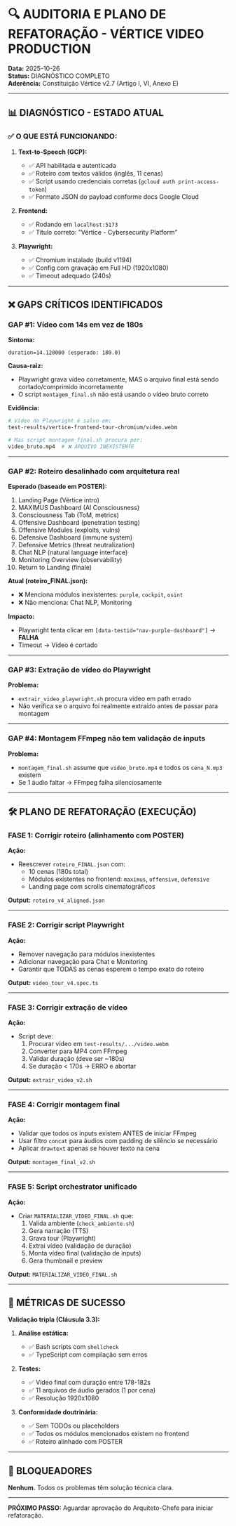 # 🔍 AUDITORIA E PLANO DE REFATORAÇÃO - VÉRTICE VIDEO PRODUCTION

**Data:** 2025-10-26  
**Status:** DIAGNÓSTICO COMPLETO  
**Aderência:** Constituição Vértice v2.7 (Artigo I, VI, Anexo E)

---

## 📊 DIAGNÓSTICO - ESTADO ATUAL

### ✅ O QUE ESTÁ FUNCIONANDO:

1. **Text-to-Speech (GCP):**
   - ✅ API habilitada e autenticada
   - ✅ Roteiro com textos válidos (inglês, 11 cenas)
   - ✅ Script usando credenciais corretas (`gcloud auth print-access-token`)
   - ✅ Formato JSON do payload conforme docs Google Cloud

2. **Frontend:**
   - ✅ Rodando em `localhost:5173`
   - ✅ Título correto: "Vértice - Cybersecurity Platform"

3. **Playwright:**
   - ✅ Chromium instalado (build v1194)
   - ✅ Config com gravação em Full HD (1920x1080)
   - ✅ Timeout adequado (240s)

---

## ❌ GAPS CRÍTICOS IDENTIFICADOS

### **GAP #1: Vídeo com 14s em vez de 180s**

**Sintoma:**
```
duration=14.120000 (esperado: 180.0)
```

**Causa-raiz:**
- Playwright grava vídeo corretamente, MAS o arquivo final está sendo cortado/comprimido incorretamente
- O script `montagem_final.sh` não está usando o vídeo bruto correto

**Evidência:**
```bash
# Vídeo do Playwright é salvo em:
test-results/vertice-frontend-tour-chromium/video.webm

# Mas script montagem_final.sh procura por:
video_bruto.mp4  # ❌ ARQUIVO INEXISTENTE
```

---

### **GAP #2: Roteiro desalinhado com arquitetura real**

**Esperado (baseado em POSTER):**
1. Landing Page (Vértice intro)
2. MAXIMUS Dashboard (AI Consciousness)
3. Consciousness Tab (ToM, metrics)
4. Offensive Dashboard (penetration testing)
5. Offensive Modules (exploits, vulns)
6. Defensive Dashboard (immune system)
7. Defensive Metrics (threat neutralization)
8. Chat NLP (natural language interface)
9. Monitoring Overview (observability)
10. Return to Landing (finale)

**Atual (roteiro_FINAL.json):**
- ❌ Menciona módulos inexistentes: `purple`, `cockpit`, `osint`
- ❌ Não menciona: Chat NLP, Monitoring

**Impacto:**
- Playwright tenta clicar em `[data-testid="nav-purple-dashboard"]` → **FALHA**
- Timeout → Vídeo é cortado

---

### **GAP #3: Extração de vídeo do Playwright**

**Problema:**
- `extrair_video_playwright.sh` procura vídeo em path errado
- Não verifica se o arquivo foi realmente extraído antes de passar para montagem

---

### **GAP #4: Montagem FFmpeg não tem validação de inputs**

**Problema:**
- `montagem_final.sh` assume que `video_bruto.mp4` e todos os `cena_N.mp3` existem
- Se 1 áudio faltar → FFmpeg falha silenciosamente

---

## 🛠️ PLANO DE REFATORAÇÃO (EXECUÇÃO)

### **FASE 1: Corrigir roteiro (alinhamento com POSTER)**

**Ação:**
- Reescrever `roteiro_FINAL.json` com:
  - 10 cenas (180s total)
  - Módulos existentes no frontend: `maximus`, `offensive`, `defensive`
  - Landing page com scrolls cinematográficos

**Output:** `roteiro_v4_aligned.json`

---

### **FASE 2: Corrigir script Playwright**

**Ação:**
- Remover navegação para módulos inexistentes
- Adicionar navegação para Chat e Monitoring
- Garantir que TODAS as cenas esperem o tempo exato do roteiro

**Output:** `video_tour_v4.spec.ts`

---

### **FASE 3: Corrigir extração de vídeo**

**Ação:**
- Script deve:
  1. Procurar vídeo em `test-results/.../video.webm`
  2. Converter para MP4 com FFmpeg
  3. Validar duração (deve ser ~180s)
  4. Se duração < 170s → ERRO e abortar

**Output:** `extrair_video_v2.sh`

---

### **FASE 4: Corrigir montagem final**

**Ação:**
- Validar que todos os inputs existem ANTES de iniciar FFmpeg
- Usar filtro `concat` para áudios com padding de silêncio se necessário
- Aplicar `drawtext` apenas se houver texto na cena

**Output:** `montagem_final_v2.sh`

---

### **FASE 5: Script orchestrator unificado**

**Ação:**
- Criar `MATERIALIZAR_VIDEO_FINAL.sh` que:
  1. Valida ambiente (`check_ambiente.sh`)
  2. Gera narração (TTS)
  3. Grava tour (Playwright)
  4. Extrai vídeo (validação de duração)
  5. Monta vídeo final (validação de inputs)
  6. Gera thumbnail e preview

**Output:** `MATERIALIZAR_VIDEO_FINAL.sh`

---

## 🎯 MÉTRICAS DE SUCESSO

**Validação tripla (Cláusula 3.3):**

1. **Análise estática:**
   - ✅ Bash scripts com `shellcheck`
   - ✅ TypeScript com compilação sem erros

2. **Testes:**
   - ✅ Vídeo final com duração entre 178-182s
   - ✅ 11 arquivos de áudio gerados (1 por cena)
   - ✅ Resolução 1920x1080

3. **Conformidade doutrinária:**
   - ✅ Sem TODOs ou placeholders
   - ✅ Todos os módulos mencionados existem no frontend
   - ✅ Roteiro alinhado com POSTER

---

## 🚨 BLOQUEADORES

**Nenhum.** Todos os problemas têm solução técnica clara.

---

**PRÓXIMO PASSO:** Aguardar aprovação do Arquiteto-Chefe para iniciar refatoração.
